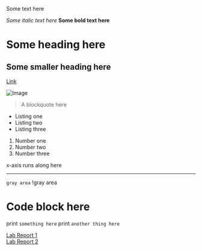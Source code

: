 Some text here

*Some italic text here*
**Some bold text here**
# Some heading here
## Some smaller heading here
[Link](http://minesweeperonline.com)

![Image](https://ecdn.teacherspayteachers.com/thumbitem/Dice-and-Dominoes-Clipart-Graphics-FREE-1497374706/original-306749-3.jpg)

>A blockquote here
* Listing one
* Listing two
* Listing three

1. Number one
2. Number two
3. Number three

x-axis runs along here
___

`gray area` !gray area
# Code block here
print `something here`
print `another thing here`

[Lab Report 1](https://alixintong.github.io/cse15l-lab-reports/lab-report-1-week-2.html)
\
[Lab Report 2](https://alixintong.github.io/cse15l-lab-reports/lab-report-2-week-4.html)
